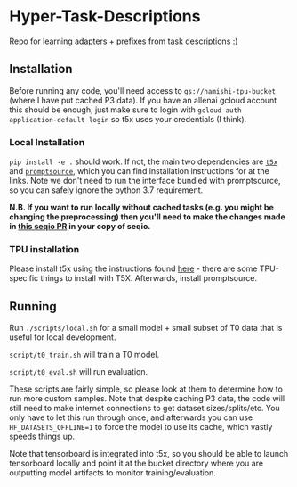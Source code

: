 # Hyper-Task-Descriptions

Repo for learning adapters + prefixes from task descriptions :)

## Installation

Before running any code, you'll need access to `gs://hamishi-tpu-bucket` (where I have put cached P3 data). If you have an allenai gcloud account this should be enough, just make sure to login with `gcloud auth application-default login` so t5x uses your credentials (I think).
### Local Installation

`pip install -e .` should work. If not, the main two dependencies are [`t5x`](https://github.com/google-research/t5x) and [`promptsource`](https://github.com/bigscience-workshop/promptsource), which you can find installation instructions for at the links. Note we don't need to run the interface bundled with promptsource, so you can safely ignore the python 3.7 requirement.

**N.B. If you want to run locally without cached tasks (e.g. you might be changing the preprocessing) then you'll need to make the changes made in [this seqio PR](https://github.com/google/seqio/pull/153) in your copy of seqio.**

### TPU installation

Please install t5x using the instructions found [here](https://github.com/google-research/t5x#installation) - there are some TPU-specific things to install with T5X. Afterwards, install promptsource.

## Running

Run `./scripts/local.sh` for a small model + small subset of T0 data that is useful for local development.

`script/t0_train.sh` will train a T0 model.

`script/t0_eval.sh` will run evaluation.

These scripts are fairly simple, so please look at them to determine how to run more custom samples. Note that despite caching P3 data, the code will still need to make internet connections to get dataset sizes/splits/etc. You only have to let this run through once, and afterwards you can use `HF_DATASETS_OFFLINE=1` to force the model to use its cache, which vastly speeds things up.

Note that tensorboard is integrated into t5x, so you should be able to launch tensorboard locally and point it at the bucket directory where you are outputting model artifacts to monitor training/evaluation.
